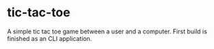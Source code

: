 # tic-tac-toe
A simple tic tac toe game between a user and a computer. First build is finished as an CLI application.
